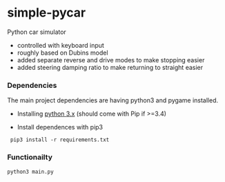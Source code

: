 # simple-pycar

Python car simulator
- controlled with keyboard input
- roughly based on Dubins model
- added separate reverse and drive modes to make stopping easier
- added steering damping ratio to make returning to straight easier


### Dependencies
The main project dependencies are having python3 and pygame installed.

- Installing [python 3.x](https://www.python.org/downloads/) (should come with Pip if >=3.4)

- Install dependences with pip3 

``` pip3 install -r requirements.txt```

### Functionailty
 ```
 python3 main.py
 ```








